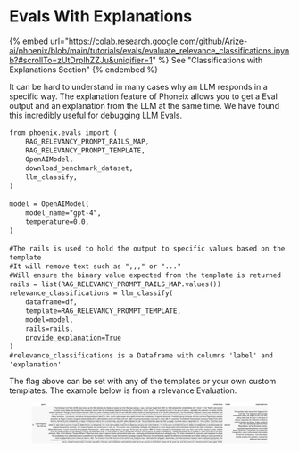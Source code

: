 # Evals With Explanations

{% embed url="https://colab.research.google.com/github/Arize-ai/phoenix/blob/main/tutorials/evals/evaluate_relevance_classifications.ipynb?#scrollTo=zUtDrplhZZJu&uniqifier=1" %}
See "Classifications with Explanations Section"
{% endembed %}

It can be hard to understand in many cases why an LLM responds in a specific way. The explanation feature of Phoneix allows you to get a Eval output and an explanation from the LLM at the same time. We have found this incredibly useful for debugging LLM Evals.

<pre class="language-python"><code class="lang-python">from phoenix.evals import (
    RAG_RELEVANCY_PROMPT_RAILS_MAP,
    RAG_RELEVANCY_PROMPT_TEMPLATE,
    OpenAIModel,
    download_benchmark_dataset,
    llm_classify,
)

model = OpenAIModel(
    model_name="gpt-4",
    temperature=0.0,
)

#The rails is used to hold the output to specific values based on the template
#It will remove text such as ",,," or "..."
#Will ensure the binary value expected from the template is returned
rails = list(RAG_RELEVANCY_PROMPT_RAILS_MAP.values())
relevance_classifications = llm_classify(
    dataframe=df,
    template=RAG_RELEVANCY_PROMPT_TEMPLATE,
    model=model,
    rails=rails,
    <a data-footnote-ref href="#user-content-fn-1">provide_explanation=True</a>
)
#relevance_classifications is a Dataframe with columns 'label' and 'explanation'
</code></pre>

The flag above can be set with any of the templates or your own custom templates. The example below is from a relevance Evaluation.&#x20;

<figure><img src="../../.gitbook/assets/explanation.png" alt=""><figcaption></figcaption></figure>



[^1]: set to get an explanation out

